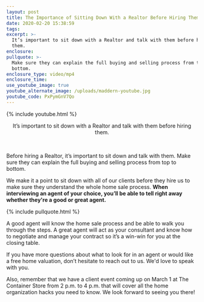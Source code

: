 ```yaml
---
layout: post
title: The Importance of Sitting Down With a Realtor Before Hiring Them
date: 2020-02-20 15:38:59
tags:
excerpt: >-
  It’s important to sit down with a Realtor and talk with them before hiring
  them.
enclosure:
pullquote: >-
  Make sure they can explain the full buying and selling process from top to
  bottom.
enclosure_type: video/mp4
enclosure_time:
use_youtube_image: true
youtube_alternate_image: /uploads/maddern-youtube.jpg
youtube_code: PxPymGnV7Qo
---
```


{% include youtube.html %}

<center>It&rsquo;s important to sit down with a Realtor and talk with them before hiring them.</center>

&nbsp;

Before hiring a Realtor, it’s important to sit down and talk with them. Make sure they can explain the full buying and selling process from top to bottom.&nbsp;

We make it a point to sit down with all of our clients before they hire us to make sure they understand the whole home sale process. **When interviewing an agent of your choice, you’ll be able to tell right away whether they're a good or great agent.**&nbsp;

{% include pullquote.html %}

A good agent will know the home sale process and be able to walk you through the steps. A great agent will act as your consultant and know how to negotiate and manage your contract so it’s a win-win for you at the closing table.&nbsp;

If you have more questions about what to look for in an agent or would like a free home valuation, don’t hesitate to reach out to us. We'd love to speak with you.&nbsp;

Also, remember that we have a client event coming up on March 1 at The Container Store from 2 p.m. to 4 p.m. that will cover all the home organization hacks you need to know. We look forward to seeing you there\!

&nbsp;
